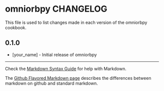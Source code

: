 omniorbpy CHANGELOG
===================

This file is used to list changes made in each version of the omniorbpy cookbook.

0.1.0
-----
- [your_name] - Initial release of omniorbpy

- - -
Check the [Markdown Syntax Guide](http://daringfireball.net/projects/markdown/syntax) for help with Markdown.

The [Github Flavored Markdown page](http://github.github.com/github-flavored-markdown/) describes the differences between markdown on github and standard markdown.

